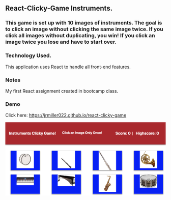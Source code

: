 ## React-Clicky-Game Instruments.

### This game is set up with 10 images of instruments. The goal is to click an image without clicking the same image twice. If you click all images without duplicating, you win! If you click an image twice you lose and have to start over. 

### Technology Used.

This application uses React to handle all front-end features.

### Notes

My first React assignment created in bootcamp class.

### Demo

Click here: https://jrmiller022.github.io/react-clicky-game

![alt text](react-clicky-game/src/images/clickgame.png)

